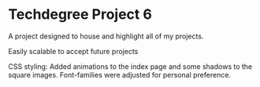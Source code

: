 # Techdegree Project 6
 A project designed to house and highlight all of my projects.

 Easily scalable to accept future projects

 CSS styling:
    Added animations to the index page and some shadows to the square images.
    Font-families were adjusted for personal preference.
